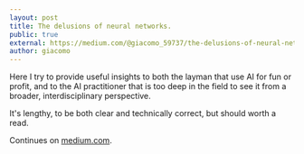 ```yaml
---
layout: post
title: The delusions of neural networks. 
public: true
external: https://medium.com/@giacomo_59737/the-delusions-of-neural-networks-f7085d47edb6
author: giacomo
---
```


Here I try to provide useful insights to both the layman that use AI for fun or profit, and to the AI practitioner that is too deep in the field to see it from a broader, interdisciplinary perspective.

It's lengthy, to be both clear and technically correct, but should worth a read.

Continues on <a href="https://medium.com/@giacomo_59737/the-delusions-of-neural-networks-f7085d47edb6">medium.com</a>.
